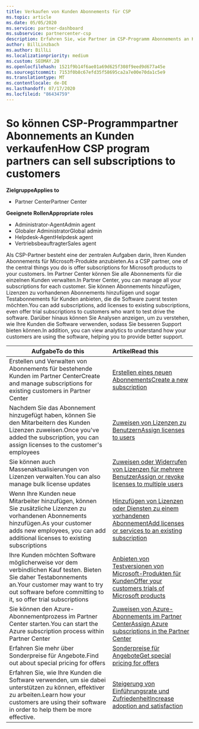 ```yaml
---
title: Verkaufen von Kunden Abonnements für CSP
ms.topic: article
ms.date: 05/05/2020
ms.service: partner-dashboard
ms.subservice: partnercenter-csp
description: Erfahren Sie, wie Partner im CSP-Programm Abonnements an Kunden verkaufen und über Partner Center verwalten können.
author: BillLinzbach
ms.author: BillLi
ms.localizationpriority: medium
ms.custom: SEOMAY.20
ms.openlocfilehash: 1521f9b14f6ae01a69d625f308f9eed9d677a45e
ms.sourcegitcommit: 7153f0b8c67efd35f58695ca2a7e00e70da1c5e9
ms.translationtype: MT
ms.contentlocale: de-DE
ms.lasthandoff: 07/17/2020
ms.locfileid: "86434759"
---
```

# <a name="how-csp-program-partners-can-sell-subscriptions-to-customers"></a><span data-ttu-id="610a2-103">So können CSP-Programmpartner Abonnements an Kunden verkaufen</span><span class="sxs-lookup"><span data-stu-id="610a2-103">How CSP program partners can sell subscriptions to customers</span></span>

<span data-ttu-id="610a2-104">**Zielgruppe**</span><span class="sxs-lookup"><span data-stu-id="610a2-104">**Applies to**</span></span>

-  <span data-ttu-id="610a2-105">Partner Center</span><span class="sxs-lookup"><span data-stu-id="610a2-105">Partner Center</span></span>

<span data-ttu-id="610a2-106">**Geeignete Rollen**</span><span class="sxs-lookup"><span data-stu-id="610a2-106">**Appropriate roles**</span></span>

- <span data-ttu-id="610a2-107">Administrator-Agent</span><span class="sxs-lookup"><span data-stu-id="610a2-107">Admin agent</span></span>
- <span data-ttu-id="610a2-108">Globaler Administrator</span><span class="sxs-lookup"><span data-stu-id="610a2-108">Global admin</span></span>
- <span data-ttu-id="610a2-109">Helpdesk-Agent</span><span class="sxs-lookup"><span data-stu-id="610a2-109">Helpdesk agent</span></span>
- <span data-ttu-id="610a2-110">Vertriebsbeauftragter</span><span class="sxs-lookup"><span data-stu-id="610a2-110">Sales agent</span></span>

<span data-ttu-id="610a2-111">Als CSP-Partner besteht eine der zentralen Aufgaben darin, Ihren Kunden Abonnements für Microsoft-Produkte anzubieten.</span><span class="sxs-lookup"><span data-stu-id="610a2-111">As a CSP partner, one of the central things you do is offer subscriptions for Microsoft products to your customers.</span></span> <span data-ttu-id="610a2-112">Im Partner Center können Sie alle Abonnements für die einzelnen Kunden verwalten.</span><span class="sxs-lookup"><span data-stu-id="610a2-112">In Partner Center, you can manage all your subscriptions for each customer.</span></span> <span data-ttu-id="610a2-113">Sie können Abonnements hinzufügen, Lizenzen zu vorhandenen Abonnements hinzufügen und sogar Testabonnements für Kunden anbieten, die die Software zuerst testen möchten.</span><span class="sxs-lookup"><span data-stu-id="610a2-113">You can add subscriptions, add licenses to existing subscriptions, even offer trial subscriptions to customers who want to test drive the software.</span></span> <span data-ttu-id="610a2-114">Darüber hinaus können Sie Analysen anzeigen, um zu verstehen, wie Ihre Kunden die Software verwenden, sodass Sie besseren Support bieten können.</span><span class="sxs-lookup"><span data-stu-id="610a2-114">In addition, you can view analytics to understand how your customers are using the software, helping you to provide better support.</span></span>

|<span data-ttu-id="610a2-115">**Aufgabe**</span><span class="sxs-lookup"><span data-stu-id="610a2-115">**To do this**</span></span>   |<span data-ttu-id="610a2-116">**Artikel**</span><span class="sxs-lookup"><span data-stu-id="610a2-116">**Read this**</span></span>   |
|----------------------|:----------------------|
|<span data-ttu-id="610a2-117">Erstellen und Verwalten von Abonnements für bestehende Kunden im Partner Center</span><span class="sxs-lookup"><span data-stu-id="610a2-117">Create and manage subscriptions for existing customers in Partner Center</span></span>|[<span data-ttu-id="610a2-118">Erstellen eines neuen Abonnements</span><span class="sxs-lookup"><span data-stu-id="610a2-118">Create a new subscription</span></span>](create-a-new-subscription.md)|
|<span data-ttu-id="610a2-119">Nachdem Sie das Abonnement hinzugefügt haben, können Sie den Mitarbeitern des Kunden Lizenzen zuweisen.</span><span class="sxs-lookup"><span data-stu-id="610a2-119">Once you've added the subscription, you can assign licenses to the customer's employees</span></span>  |[<span data-ttu-id="610a2-120">Zuweisen von Lizenzen zu Benutzern</span><span class="sxs-lookup"><span data-stu-id="610a2-120">Assign licenses to users</span></span>](assign-licenses-to-users.md)|
|<span data-ttu-id="610a2-121">Sie können auch Massenaktualisierungen von Lizenzen verwalten.</span><span class="sxs-lookup"><span data-stu-id="610a2-121">You can also manage bulk license updates</span></span>   |[<span data-ttu-id="610a2-122">Zuweisen oder Widerrufen von Lizenzen für mehrere Benutzer</span><span class="sxs-lookup"><span data-stu-id="610a2-122">Assign or revoke licenses to multiple users</span></span>](bulk-license-provisioning-for-multiple-users.md)|
|<span data-ttu-id="610a2-123">Wenn Ihre Kunden neue Mitarbeiter hinzufügen, können Sie zusätzliche Lizenzen zu vorhandenen Abonnements hinzufügen.</span><span class="sxs-lookup"><span data-stu-id="610a2-123">As your customer adds new employees, you can add additional licenses to existing subscriptions</span></span>   |[<span data-ttu-id="610a2-124">Hinzufügen von Lizenzen oder Diensten zu einem vorhandenen Abonnement</span><span class="sxs-lookup"><span data-stu-id="610a2-124">Add licenses or services to an existing subscription</span></span>](add-licenses-or-services-to-an-existing-subscription.md)|
|<span data-ttu-id="610a2-125">Ihre Kunden möchten Software möglicherweise vor dem verbindlichen Kauf testen. Bieten Sie daher Testabonnements an.</span><span class="sxs-lookup"><span data-stu-id="610a2-125">Your customer may want to try out software before committing to it, so offer trial subscriptions</span></span>    |[<span data-ttu-id="610a2-126">Anbieten von Testversionen von Microsoft-Produkten für Kunden</span><span class="sxs-lookup"><span data-stu-id="610a2-126">Offer your customers trials of Microsoft products</span></span>](offer-your-customers-trials-of-microsoft-products.md)|
|<span data-ttu-id="610a2-127">Sie können den Azure-Abonnementprozess im Partner Center starten.</span><span class="sxs-lookup"><span data-stu-id="610a2-127">You can start the Azure subscription process within Partner Center</span></span>   |[<span data-ttu-id="610a2-128">Zuweisen von Azure-Abonnements im Partner Center</span><span class="sxs-lookup"><span data-stu-id="610a2-128">Assign Azure subscriptions in the Partner Center</span></span>](assign-azure-subscriptions.md)|
|<span data-ttu-id="610a2-129">Erfahren Sie mehr über Sonderpreise für Angebote.</span><span class="sxs-lookup"><span data-stu-id="610a2-129">Find out about special pricing for offers</span></span>   |[<span data-ttu-id="610a2-130">Sonderpreise für Angebote</span><span class="sxs-lookup"><span data-stu-id="610a2-130">Get special pricing for offers</span></span>](get-special-pricing-for-offers.md)|
|<span data-ttu-id="610a2-131">Erfahren Sie, wie Ihre Kunden die Software verwenden, um sie dabei unterstützen zu können, effektiver zu arbeiten.</span><span class="sxs-lookup"><span data-stu-id="610a2-131">Learn how your customers are using their software in order to help them be more effective.</span></span>   | [<span data-ttu-id="610a2-132">Steigerung von Einführungsrate und Zufriedenheit</span><span class="sxs-lookup"><span data-stu-id="610a2-132">Increase adoption and satisfaction</span></span>](increasing-adoption-and-satisfaction.md)   |
